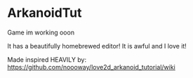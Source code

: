 # ArkanoidTut
 Game im working ooon

It has a beautifully homebrewed editor! It is awful and I love it!

Made inspired HEAVILY by:
https://github.com/noooway/love2d_arkanoid_tutorial/wiki
